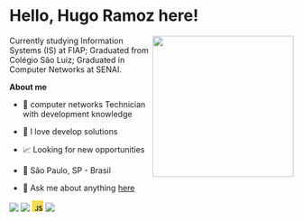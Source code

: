 # Hello, Hugo Ramoz here!

<img src="https://media.giphy.com/media/WUlplcMpOCEmTGBtBW/giphy.gif" height="250" width="250px" align="right">

Currently studying Information Systems (IS) at FIAP; Graduated from Colégio São Luiz; Graduated in Computer Networks at SENAI.


**About me**

- 💼 computer networks Technician with development knowledge

- 💜 I love develop solutions

- 📈 Looking for new opportunities

- 📍  São Paulo, SP - Brasil

- 💬 Ask me about anything [here](https://www.linkedin.com/in/hugo-ramoz-234473221/)

<code><img height="20" src="https://user-images.githubusercontent.com/78046279/158082046-4a515fd8-cfda-4040-922e-c663e53aabb0.png"></code>
<code><img height="20" src="https://user-images.githubusercontent.com/78046279/158082410-998aa278-9f92-47d3-b4ce-848df4445a39.png"></code>
<code><img height="20" src="https://raw.githubusercontent.com/github/explore/80688e429a7d4ef2fca1e82350fe8e3517d3494d/topics/javascript/javascript.png"></code>
<code><img height="24.5" src="https://user-images.githubusercontent.com/78046279/174895278-371be210-7ca1-4709-9f69-7aa216142e79.png"></code>







<!---
hramoz99/hramoz99 is a ✨ special ✨ repository because its `README.md` (this file) appears on your GitHub profile.
You can click the Preview link to take a look at your changes.
--->
